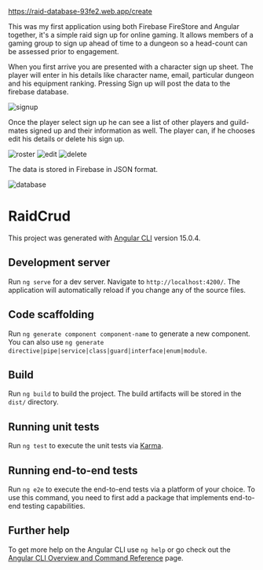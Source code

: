 https://raid-database-93fe2.web.app/create

This was my first application using both Firebase FireStore and Angular together, it's a simple raid sign up for online gaming. It allows members of a gaming group to sign up ahead of time to a dungeon so a head-count can be assessed prior to engagement.

When you first arrive you are presented with a character sign up sheet. The player will enter in his details like character name, email, particular dungeon and his equipment ranking. Pressing Sign up will post the data to the firebase database.

![signup](https://user-images.githubusercontent.com/48900828/208229086-8b2b9a8c-2003-4e35-b330-64257308bdd3.PNG)

Once the player select sign up he can see a list of other players and guild-mates signed up and their information as well. The player can, if he chooses edit his details or delete his sign up.

![roster](https://user-images.githubusercontent.com/48900828/208229209-2530a809-b12d-414a-a030-f1eae9771585.PNG)
![edit](https://user-images.githubusercontent.com/48900828/208229222-1cf694a6-321b-42b2-ae36-116667587ea2.PNG)
![delete](https://user-images.githubusercontent.com/48900828/208229230-b8e22081-9fcc-451e-a1e5-e60a3bb76cec.PNG)

The data is stored in Firebase in JSON format.

![database](https://user-images.githubusercontent.com/48900828/208229244-720332ff-8681-4262-a733-ae6b8a76915c.PNG)

# RaidCrud

This project was generated with [Angular CLI](https://github.com/angular/angular-cli) version 15.0.4.

## Development server

Run `ng serve` for a dev server. Navigate to `http://localhost:4200/`. The application will automatically reload if you change any of the source files.

## Code scaffolding

Run `ng generate component component-name` to generate a new component. You can also use `ng generate directive|pipe|service|class|guard|interface|enum|module`.

## Build

Run `ng build` to build the project. The build artifacts will be stored in the `dist/` directory.

## Running unit tests

Run `ng test` to execute the unit tests via [Karma](https://karma-runner.github.io).

## Running end-to-end tests

Run `ng e2e` to execute the end-to-end tests via a platform of your choice. To use this command, you need to first add a package that implements end-to-end testing capabilities.

## Further help

To get more help on the Angular CLI use `ng help` or go check out the [Angular CLI Overview and Command Reference](https://angular.io/cli) page.
